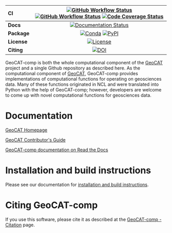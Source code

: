 | CI           | [![GitHub Workflow Status][github-ci-badge]][github-ci-link] [![GitHub Workflow Status][github-upstream-ci-badge]][github-upstream-ci-link] [![Code Coverage Status][codecov-badge]][codecov-link] |
| :----------- | :----------------------------------------------------------------------------------------------------------------------------------------------------------------------------------: |
| **Docs**     |                                                                    [![Documentation Status][rtd-badge]][rtd-link]                                                                    |
| **Package**  |                                                         [![Conda][conda-badge]][conda-link] [![PyPI][pypi-badge]][pypi-link]                                                         |
| **License**  |                                                                        [![License][license-badge]][repo-link]                                                                        |
| **Citing**  |                                                                              [![DOI][doi-badge]][doi-link]                                                                            |



GeoCAT-comp is both the whole computational component of the [GeoCAT](https://geocat.ucar.edu/)
project and a single Github repository as described here. As the computational component of
[GeoCAT](https://geocat.ucar.edu/), GeoCAT-comp provides implementations of computational functions for operating
on geosciences data. Many of these functions originated in NCL and were translated into Python with the help of GeoCAT-comp;
however, developers are welcome to come up with novel computational functions for geosciences data.


# Documentation

[GeoCAT Homepage](https://geocat.ucar.edu/)

[GeoCAT Contributor's Guide](https://geocat.ucar.edu/pages/contributing.html)

[GeoCAT-comp documentation on Read the Docs](https://geocat-comp.readthedocs.io)


# Installation and build instructions

Please see our documentation for
[installation and build instructions](https://github.com/NCAR/geocat-comp/blob/main/INSTALLATION.md).


# Citing GeoCAT-comp

If you use this software, please cite it as described at the [GeoCAT-comp - Citation](
https://geocat-comp.readthedocs.io/en/latest/citation.html) page.


[github-ci-badge]: https://img.shields.io/github/actions/workflow/status/NCAR/geocat-comp/ci.yml?branch=main&label=CI&style=for-the-badge
[github-ci-link]: https://github.com/NCAR/geocat-comp/actions/workflows/ci.yml
[github-upstream-ci-badge]: https://img.shields.io/github/actions/workflow/status/NCAR/geocat-comp/upstream-dev-ci.yml?branch=main&label=Upstream%20CI&style=for-the-badge
[github-upstream-ci-link]: https://github.com/NCAR/geocat-comp/actions/workflows/upstream-dev-ci.yml
[codecov-badge]: https://img.shields.io/codecov/c/github/NCAR/geocat-comp.svg?logo=codecov&style=for-the-badge&color=brightgreen
[codecov-link]: https://codecov.io/gh/NCAR/geocat-comp/coverage.yml
[rtd-badge]: https://img.shields.io/readthedocs/geocat-comp/latest.svg?style=for-the-badge
[rtd-link]: https://geocat-comp.readthedocs.io/en/latest/?badge=latest
[pypi-badge]: https://img.shields.io/pypi/v/geocat-comp?logo=pypi&style=for-the-badge
[pypi-link]: https://pypi.org/project/geocat-comp
[conda-badge]: https://img.shields.io/conda/vn/conda-forge/geocat-comp?logo=anaconda&style=for-the-badge
[conda-link]: https://anaconda.org/conda-forge/geocat-comp
[license-badge]: https://img.shields.io/github/license/NCAR/geocat-comp?style=for-the-badge
[comment]: <> ([doi-badge]: https://img.shields.io/badge/DOI-10.5065%2Fa8pp--4358-brightgreen?style=for-the-badge)
[comment]: <> ([doi-link]: https://doi.org/10.5065/a8pp-4358)
[doi-badge]: https://zenodo.org/badge/DOI/10.5281/zenodo.6607205.svg
[doi-link]: https://doi.org/10.5281/zenodo.6607205
[repo-link]: https://github.com/NCAR/geocat-comp
